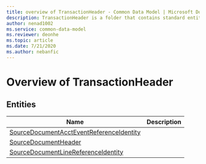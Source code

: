 ```yaml
---
title: overview of TransactionHeader - Common Data Model | Microsoft Docs
description: TransactionHeader is a folder that contains standard entities related to the Common Data Model.
author: nenad1002
ms.service: common-data-model
ms.reviewer: deonhe
ms.topic: article
ms.date: 7/21/2020
ms.author: nebanfic
---
```


# Overview of TransactionHeader


## Entities

|Name|Description|
|---|---|
|[SourceDocumentAcctEventReferenceIdentity](SourceDocumentAcctEventReferenceIdentity.md)||
|[SourceDocumentHeader](SourceDocumentHeader.md)||
|[SourceDocumentLineReferenceIdentity](SourceDocumentLineReferenceIdentity.md)||
